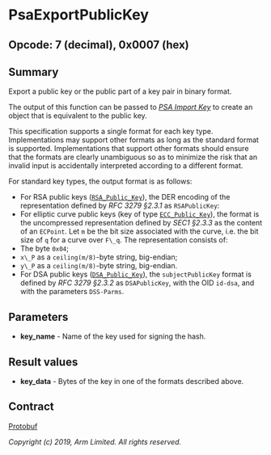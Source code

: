 # PsaExportPublicKey

## Opcode: 7 (decimal), 0x0007 (hex)

## Summary

Export a public key or the public part of a key pair in binary format.

The output of this function can be passed to [*PSA Import Key*](psa_import_key.md) to create an
object that is equivalent to the public key.

This specification supports a single format for each key type. Implementations may support other
formats as long as the standard format is supported. Implementations that support other formats
should ensure that the formats are clearly unambiguous so as to minimize the risk that an invalid
input is accidentally interpreted according to a different format.

For standard key types, the output format is as follows:

- For RSA public keys ([`RSA_Public_Key`](key_attributes.md)), the DER encoding of the
   representation defined by *RFC 3279 §2.3.1* as `RSAPublicKey`:
- For elliptic curve public keys (key of type [`ECC_Public_Key`](key_attributes.md)), the format is
   the uncompressed representation defined by *SEC1 §2.3.3* as the content of an `ECPoint`. Let `m`
   be the bit size associated with the curve, i.e. the bit size of `q` for a curve over `F\_q`. The
   representation consists of:
- The byte `0x04`;
- `x\_P` as a `ceiling(m/8)`-byte string, big-endian;
- `y\_P` as a `ceiling(m/8)`-byte string, big-endian.
- For DSA public keys ([`DSA_Public_Key`](key_attributes.md)), the `subjectPublicKey` format is
   defined by *RFC 3279 §2.3.2* as `DSAPublicKey`, with the OID `id-dsa`, and with the parameters
   `DSS-Parms`.

## Parameters

- **key_name** - Name of the key used for signing the hash.

## Result values

- **key_data** - Bytes of the key in one of the formats described above.

## Contract

[Protobuf](https://github.com/parallaxsecond/parsec-operations/blob/master/protobuf/export_public_key.proto)

*Copyright (c) 2019, Arm Limited. All rights reserved.*
